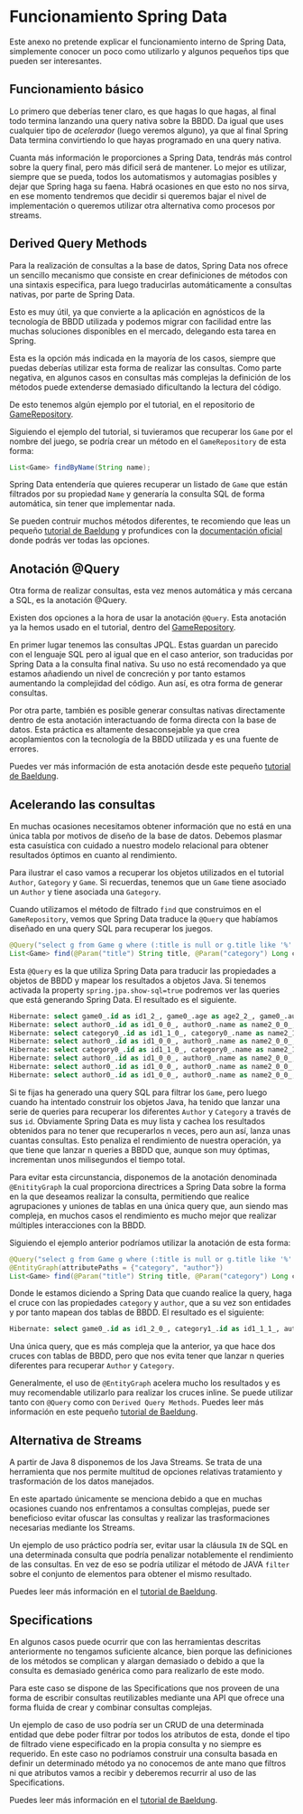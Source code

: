 # Funcionamiento Spring Data

Este anexo no pretende explicar el funcionamiento interno de Spring Data, simplemente conocer un poco como utilizarlo y algunos pequeños tips que pueden ser interesantes.


## Funcionamiento básico

Lo primero que deberías tener claro, es que hagas lo que hagas, al final todo termina lanzando una query nativa sobre la BBDD. Da igual que uses cualquier tipo de *acelerador* (luego veremos alguno), ya que al final Spring Data termina convirtiendo lo que hayas programado en una query nativa.

Cuanta más información le proporciones a Spring Data, tendrás más control sobre la query final, pero más dificil será de mantener. Lo mejor es utilizar, siempre que se pueda, todos los automatismos y automagias posibles y dejar que Spring haga su faena. Habrá ocasiones en que esto no nos sirva, en ese momento tendremos que decidir si queremos bajar el nivel de implementación o queremos utilizar otra alternativa como procesos por streams.


## Derived Query Methods

Para la realización de consultas a la base de datos, Spring Data nos ofrece un sencillo mecanismo que consiste en crear definiciones de métodos con una sintaxis especifica, para luego traducirlas automáticamente a consultas nativas, por parte de Spring Data.

Esto es muy útil, ya que convierte a la aplicación en agnósticos de la tecnología de BBDD utilizada y podemos migrar con facilidad entre las muchas soluciones disponibles en el mercado, delegando esta tarea en Spring.

Esta es la opción más indicada en la mayoría de los casos, siempre que puedas deberías utilizar esta forma de realizar las consultas. Como parte negativa, en algunos casos en consultas más complejas la definición de los métodos puede extenderse demasiado dificultando la lectura del código.

De esto tenemos algún ejemplo por el tutorial, en el repositorio de [GameRepository](../../develop/filtered/springboot/#repository).

Siguiendo el ejemplo del tutorial, si tuvieramos que recuperar los `Game` por el nombre del juego, se podría crear un método en el `GameRepository` de esta forma:

``` Java
List<Game> findByName(String name);
```

Spring Data entendería que quieres recuperar un listado de `Game` que están filtrados por su propiedad `Name` y generaría la consulta SQL de forma automática, sin tener que implementar nada.

Se pueden contruir muchos métodos diferentes, te recomiendo que leas un pequeño [tutorial de Baeldung](https://www.baeldung.com/spring-data-derived-queries) y profundices con la [documentación oficial](https://docs.spring.io/spring-data/jpa/docs/current/reference/html/#jpa.query-methods.query-creation) donde podrás ver todas las opciones.




## Anotación @Query

Otra forma de realizar consultas, esta vez menos automática y más cercana a SQL, es la anotación @Query.

Existen dos opciones a la hora de usar la anotación `@Query`. Esta anotación ya la hemos usado en el tutorial, dentro del [GameRepository](../../develop/filtered/springboot/#repository).

En primer lugar tenemos las consultas JPQL. Estas guardan un parecido con el lenguaje SQL pero al igual que en el caso anterior, son traducidas por Spring Data a la consulta final nativa. Su uso no está recomendado ya que estamos añadiendo un nivel de concreción y por tanto estamos aumentando la complejidad del código. Aun así, es otra forma de generar consultas.

Por otra parte, también es posible generar consultas nativas directamente dentro de esta anotación interactuando de forma directa con la base de datos. Esta práctica es altamente desaconsejable ya que crea acoplamientos con la tecnología de la BBDD utilizada y es una fuente de errores.

Puedes ver más información de esta anotación desde este pequeño [tutorial de Baeldung](https://www.baeldung.com/spring-data-jpa-query).


## Acelerando las consultas

En muchas ocasiones necesitamos obtener información que no está en una única tabla por motivos de diseño de la base de datos. Debemos plasmar esta casuística con cuidado a nuestro modelo relacional para obtener resultados óptimos en cuanto al rendimiento.

Para ilustrar el caso vamos a recuperar los objetos utilizados en el tutorial `Author`, `Gategory` y `Game`.
Si recuerdas, tenemos que un `Game` tiene asociado un `Author` y tiene asociada una `Gategory`.

Cuando utilizamos el método de filtrado `find` que construimos en el `GameRepository`, vemos que Spring Data traduce la `@Query` que habíamos diseñado en una query SQL para recuperar los juegos.

``` Java
@Query("select g from Game g where (:title is null or g.title like '%'||:title||'%') and (:category is null or g.category.id = :category)")
List<Game> find(@Param("title") String title, @Param("category") Long category);
```

Esta `@Query` es la que utiliza Spring Data para traducir las propiedades a objetos de BBDD y mapear los resultados a objetos Java.
Si tenemos activada la property `spring.jpa.show-sql=true` podremos ver las queries que está generando Spring Data. El resultado es el siguiente.

``` SQL
Hibernate: select game0_.id as id1_2_, game0_.age as age2_2_, game0_.author_id as author_i4_2_, game0_.category_id as category5_2_, game0_.title as title3_2_ from game game0_ where (? is null or game0_.title like ('%'||?||'%')) and (? is null or game0_.category_id=?)
Hibernate: select author0_.id as id1_0_0_, author0_.name as name2_0_0_, author0_.nationality as national3_0_0_ from author author0_ where author0_.id=?
Hibernate: select category0_.id as id1_1_0_, category0_.name as name2_1_0_ from category category0_ where category0_.id=?
Hibernate: select author0_.id as id1_0_0_, author0_.name as name2_0_0_, author0_.nationality as national3_0_0_ from author author0_ where author0_.id=?
Hibernate: select category0_.id as id1_1_0_, category0_.name as name2_1_0_ from category category0_ where category0_.id=?
Hibernate: select author0_.id as id1_0_0_, author0_.name as name2_0_0_, author0_.nationality as national3_0_0_ from author author0_ where author0_.id=?
Hibernate: select author0_.id as id1_0_0_, author0_.name as name2_0_0_, author0_.nationality as national3_0_0_ from author author0_ where author0_.id=?
Hibernate: select author0_.id as id1_0_0_, author0_.name as name2_0_0_, author0_.nationality as national3_0_0_ from author author0_ where author0_.id=?
```

Si te fijas ha generado una query SQL para filtrar los `Game`, pero luego cuando ha intentado construir los objetos Java, ha tenido que lanzar una serie de queries para recuperar los diferentes `Author` y `Category` a través de sus `id`. Obviamente Spring Data es muy lista y cachea los resultados obtenidos para no tener que recuperarlos n veces, pero aun así, lanza unas cuantas consultas. Esto penaliza el rendimiento de nuestra operación, ya que tiene que lanzar n queries a BBDD que, aunque son muy óptimas, incrementan unos milisegundos el tiempo total.

Para evitar esta circunstancia, disponemos de la anotación denominada `@EnitityGraph` la cual proporciona directrices a Spring Data sobre la forma en la que deseamos realizar la consulta, permitiendo que realice agrupaciones y uniones de tablas en una única query que, aun siendo mas compleja, en muchos casos el rendimiento es mucho mejor que realizar múltiples interacciones con la BBDD.

Siguiendo el ejemplo anterior podríamos utilizar la anotación de esta forma:

``` Java hl_lines="2"
@Query("select g from Game g where (:title is null or g.title like '%'||:title||'%') and (:category is null or g.category.id = :category)")
@EntityGraph(attributePaths = {"category", "author"})
List<Game> find(@Param("title") String title, @Param("category") Long category);
```

Donde le estamos diciendo a Spring Data que cuando realice la query, haga el cruce con las propiedades `category` y `author`, que a su vez son entidades y por tanto mapean dos tablas de BBDD.
El resultado es el siguiente:


``` SQL
Hibernate: select game0_.id as id1_2_0_, category1_.id as id1_1_1_, author2_.id as id1_0_2_, game0_.age as age2_2_0_, game0_.author_id as author_i4_2_0_, game0_.category_id as category5_2_0_, game0_.title as title3_2_0_, category1_.name as name2_1_1_, author2_.name as name2_0_2_, author2_.nationality as national3_0_2_ from game game0_ left outer join category category1_ on game0_.category_id=category1_.id left outer join author author2_ on game0_.author_id=author2_.id where (? is null or game0_.title like ('%'||?||'%')) and (? is null or game0_.category_id=?)
```

Una única query, que es más compleja que la anterior, ya que hace dos cruces con tablas de BBDD, pero que nos evita tener que lanzar n queries diferentes para recuperar `Author` y `Category`.

Generalmente, el uso de `@EntityGraph` acelera mucho los resultados y es muy recomendable utilizarlo para realizar los cruces inline. Se puede utilizar tanto con `@Query` como con `Derived Query Methods`. Puedes leer más información en este pequeño [tutorial de Baeldung](https://www.baeldung.com/jpa-entity-graph).


## Alternativa de Streams

A partir de Java 8 disponemos de los Java Streams. Se trata de una herramienta que nos permite multitud de opciones relativas tratamiento y trasformación de los datos manejados.

En este apartado únicamente se menciona debido a que en muchas ocasiones cuando nos enfrentamos a consultas complejas, puede ser beneficioso evitar ofuscar las consultas y realizar las trasformaciones necesarias mediante los Streams.

Un ejemplo de uso práctico podría ser, evitar usar la cláusula `IN` de SQL en una determinada consulta que podría penalizar notablemente el rendimiento de las consultas. En vez de eso se podría utilizar el método de JAVA `filter` sobre el conjunto de elementos para obtener el mismo resultado.

Puedes leer más información en el [tutorial de Baeldung](https://www.baeldung.com/java-8-streams).


## Specifications

En algunos casos puede ocurrir que con las herramientas descritas anteriormente no tengamos suficiente alcance, bien porque las definiciones de los métodos se complican y alargan demasiado o debido a que la consulta es demasiado genérica como para realizarlo de este modo.

Para este caso se dispone de las Specifications que nos proveen de una forma de escribir consultas reutilizables mediante una API que ofrece una forma fluida de crear y combinar consultas complejas.

Un ejemplo de caso de uso podría ser un CRUD de una determinada entidad que debe poder filtrar por todos los atributos de esta, donde el tipo de filtrado viene especificado en la propia consulta y no siempre es requerido. En este caso no podríamos construir una consulta basada en definir un determinado método ya no conocemos de ante mano que filtros ni que atributos vamos a recibir y deberemos recurrir al uso de las Specifications.

Puedes leer más información en el [tutorial de Baeldung](https://www.baeldung.com/rest-api-search-language-spring-data-specifications).



